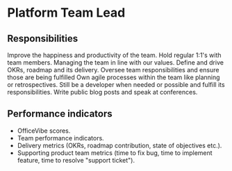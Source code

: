 # Platform Team Lead

## Responsibilities

Improve the happiness and productivity of the team.
Hold regular 1:1's with team members.
Managing the team in line with our values.
Define and drive OKRs, roadmap and its delivery.
Oversee team responsibilities and ensure those are being fulfilled
Own agile processes within the team like planning or retrospectives.
Still be a developer when needed or possible and fulfill its responsibilities.
Write public blog posts and speak at conferences.

## Performance indicators

- OfficeVibe scores.
- Team performance indicators.
- Delivery metrics (OKRs, roadmap contribution, state of objectives etc.).
- Supporting product team metrics (time to fix bug, time to implement feature, time to resolve "support ticket").
